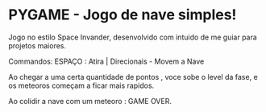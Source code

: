 # PYGAME - Jogo de nave simples!
Jogo no estilo Space Invander, desenvolvido com intuido de me guiar para projetos maiores.

Commandos: ESPAÇO : Atira | Direcionais - Movem a Nave

Ao chegar a uma certa quantidade de pontos , voce sobe o level da fase, e os meteoros começam a ficar mais rapidos.

Ao colidir a nave com um meteoro : GAME OVER.
